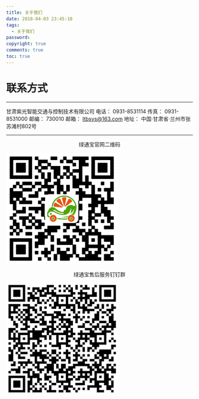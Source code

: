 ```yaml
---
title: 关于我们
date: 2018-04-03 23:45:18
tags:
  - 关于我们
password: 
copyright: true
comments: true
toc: true
---
```


# 联系方式
---
甘肃紫光智能交通与控制技术有限公司
电话：    0931-8531114
传真：    0931-8531000
邮编：    730010
邮箱：    ltbsys@163.com
地址：    中国·甘肃省·兰州市张苏滩村802号 

---
<div  align="center">绿通宝官网二维码</div>

![image](../pub-images/qrcode.png)

<div  align="center">绿通宝售后服务钉钉群</div>

![image](../pub-images/dingtalk.png)


